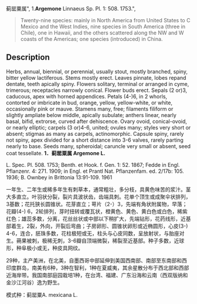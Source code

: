 蓟罂粟属",
1.**Argemone** Linnaeus Sp. Pl. 1: 508. 1753.",

> Twenty-nine species: mainly in North America from United States to C Mexico and the West Indies, nine species in South America (three in Chile), one in Hawaii, and the others scattered along the NW and W coasts of the Americas; one species (introduced) in China.

## Description
Herbs, annual, biennial, or perennial, usually stout, mostly branched, spiny, bitter yellow lactiferous. Stems mostly erect. Leaves pinnate, lobes repand dentate, teeth apically spiny. Flowers solitary, terminal or arranged in cyme, trimerous; receptacles narrowly conical. Flower buds erect. Sepals (2 or)3, caducous, apex with horned appendices. Petals (4-)6, in 2 whorls, contorted or imbricate in bud, orange, yellow, yellow-white, or white, occasionally pink or mauve. Stamens many, free; filaments filiform or slightly ampliate below middle, apically subulate; anthers linear, nearly basal, bifid, extrorse, curved after dehiscence. Ovary ovoid, conical-ovoid, or nearly elliptic; carpels (3 or)4-6, united; ovules many; styles very short or absent; stigmas as many as carpels, actinomorphic. Capsule spiny, rarely not spiny, apex divided for a short distance into 3-6 valves, rarely parting nearly to base. Seeds many, spheroidal; caruncle very small or absent, seed coat tessellate.
**1．蓟罂粟属 Argemone L.**

L. Spec. Pl. 508. 1753; Benth. et Hook. f. Gen. 1: 52. 1867; Fedde in Engl. Pflanzenr. 4: 271. 1909; in Engl. et Prantl Nat. Pflanzenfam. ed. 2/17b: 105. 1936; B. Ownbey in Brittonia 13:91-109. 1961

一年生、二年生或稀多年生有刺草本，通常粗壮，多分枝，具黄色味苦的浆汁。茎大多直立。叶羽状分裂，裂片具波状齿，齿端具刺。花单个顶生或成聚伞状排列，3基数；花托狭长圆锥状。花芽直立；萼片（2-）3，先端有角状附属物，早落；花瓣(4-) 6，2轮排列，芽时扭转或覆瓦状，橙黄色、黄色、黄白色或白色，稀紫红色；雄蕊多数，分离，花丝丝状或中部以下稍扩大，先端钻形，花药线形，近基部着生，2裂，外向，开裂后弯曲；子房卵形、圆锥状卵形或近椭圆形，心皮(3-) 4-6，连合，胚珠多数，花柱极短或无，柱头与心皮同数，呈放射状，与胎座对生。蒴果被刺，极稀无刺，3-6瓣自顶端微裂，稀裂至近基部。种子多数，近球形，种阜极小或无，种皮具网纹。

29种，主产美洲，在北美，自墨西哥中部延伸到美国西南部、南部至东南部和西印度群岛，南美有6种，3种在智利，1种在夏威夷，其余星散分布于西北部和西部近海岸带。我国南部庭园栽培1种，在台湾、福建、广东沿海和云南（西双版纳和金沙江河谷）逸为野生。

模式种：蓟罂粟A. mexicana L.
